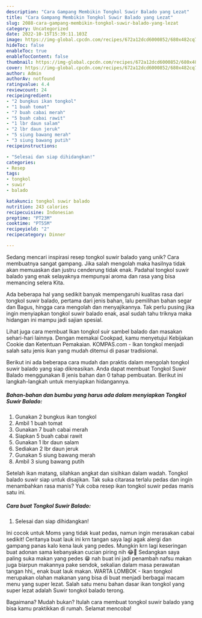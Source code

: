 ```yaml
---
description: "Cara Gampang Membikin Tongkol Suwir Balado yang Lezat"
title: "Cara Gampang Membikin Tongkol Suwir Balado yang Lezat"
slug: 2088-cara-gampang-membikin-tongkol-suwir-balado-yang-lezat
category: Uncategorized
date: 2022-10-15T15:39:11.103Z
image: https://img-global.cpcdn.com/recipes/672a12dcd6000852/680x482cq70/tongkol-suwir-balado-foto-resep-utama.jpg
hideToc: false
enableToc: true
enableTocContent: false
thumbnail: https://img-global.cpcdn.com/recipes/672a12dcd6000852/680x482cq70/tongkol-suwir-balado-foto-resep-utama.jpg
cover: https://img-global.cpcdn.com/recipes/672a12dcd6000852/680x482cq70/tongkol-suwir-balado-foto-resep-utama.jpg
author: Admin
authorAv: notfound
ratingvalue: 4.4
reviewcount: 24
recipeingredient:
- "2 bungkus ikan tongkol"
- "1 buah tomat"
- "7 buah cabai merah"
- "5 buah cabai rawit"
- "1 lbr daun salam"
- "2 lbr daun jeruk"
- "5 siung bawang merah"
- "3 siung bawang putih"
recipeinstructions:

- "Selesai dan siap dihidangkan!"
categories:
- Resep
tags:
- tongkol
- suwir
- balado

katakunci: tongkol suwir balado 
nutrition: 243 calories
recipecuisine: Indonesian
preptime: "PT23M"
cooktime: "PT55M"
recipeyield: "2"
recipecategory: Dinner

---
```





Sedang mencari inspirasi resep tongkol suwir balado yang unik? Cara membuatnya sangat gampang. Jika salah mengolah maka hasilnya tidak akan memuaskan dan justru cenderung tidak enak. Padahal tongkol suwir balado yang enak selayaknya mempunyai aroma dan rasa yang bisa memancing selera Kita.





Ada beberapa hal yang sedikit banyak mempengaruhi kualitas rasa dari tongkol suwir balado, pertama dari jenis bahan, lalu pemilihan bahan segar dan Bagus, hingga cara mengolah dan menyajikannya. Tak perlu pusing jika ingin menyiapkan tongkol suwir balado enak,      asal sudah tahu triknya maka hidangan ini mampu jadi sajian spesial.














Lihat juga cara membuat Ikan tongkol suir sambel balado dan masakan sehari-hari lainnya. Dengan memakai Cookpad, kamu menyetujui Kebijakan Cookie dan Ketentuan Pemakaian. KOMPAS.com - Ikan tongkol menjadi salah satu jenis ikan yang mudah ditemui di pasar tradisional.






Berikut ini ada beberapa cara mudah dan praktis dalam mengolah tongkol suwir balado yang siap dikreasikan. Anda dapat membuat Tongkol Suwir Balado menggunakan 8 jenis bahan dan 0 tahap pembuatan. Berikut ini langkah-langkah untuk menyiapkan hidangannya.

<!--inarticleads1-->

##### Bahan-bahan dan bumbu yang harus ada dalam menyiapkan Tongkol Suwir Balado:

1. Gunakan 2 bungkus ikan tongkol
1. Ambil 1 buah tomat
1. Gunakan 7 buah cabai merah
1. Siapkan 5 buah cabai rawit
1. Gunakan 1 lbr daun salam
1. Sediakan 2 lbr daun jeruk
1. Gunakan 5 siung bawang merah
1. Ambil 3 siung bawang putih


Setelah ikan matang, silahkan angkat dan sisihkan dalam wadah. Tongkol balado suwir siap untuk disajikan. Tak suka citarasa terlalu pedas dan ingin menambahkan rasa manis? Yuk coba resep ikan tongkol suwir pedas manis satu ini. 

<!--inarticleads2-->

##### Cara buat Tongkol Suwir Balado:


1. Selesai dan siap dihidangkan!

Ini cocok untuk Moms yang tidak kuat pedas, namun ingin merasakan cabai sedikit! Ceritanya buat lauk ini krn tangan saya lagi agak alergi dan gampang panas kalo kena lauk yang pedes. Mungkin krn lagi keseringan buat adonan sama kebanyakan cucian piring nih 😂🤭 Sedangkan saya paling suka makan yang pedes 😁 nah buat ini jadi penambah nafsu makan juga biarpun makannya pake sendok, sekalian dalam masa perawatan tangan hhi,, enak buat lauk makan. WARTA LOMBOK - Ikan tongkol merupakan olahan makanan yang bisa di buat menjadi berbagai macam menu yang super lezat. Salah satu menu bahan dasar ikan tongkol yang super lezat adalah Suwir tongkol balado terong. 

Bagaimana? Mudah bukan? Itulah cara membuat tongkol suwir balado yang bisa kamu praktikkan di rumah. Selamat mencoba!
